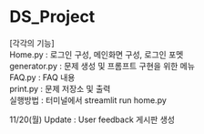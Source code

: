 # DS_Project  
[각각의 기능]  
Home.py : 로그인 구성, 메인화면 구성, 로그인 포멧  
generator.py : 문제 생성 및 프롬프트 구현을 위한 메뉴  
FAQ.py : FAQ 내용  
print.py : 문제 저장소 및 출력  
실행방법 : 터미널에서 streamlit run home.py

11/20(월) Update : User feedback 게시판 생성
